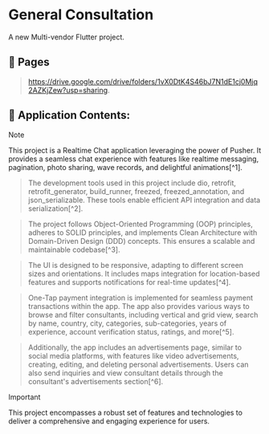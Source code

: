 # General Consultation

A new Multi-vendor Flutter project.
## 📢  Pages
>https://drive.google.com/drive/folders/1vX0DtK4S46bJ7N1dE1cj0Mjq2AZKjZew?usp=sharing.

## 📢 Application Contents:
 

> [!NOTE]
>This project is a Realtime Chat application leveraging the power of Pusher. It provides a seamless chat experience with features like realtime messaging, pagination, photo sharing, wave records, and delightful animations[^1].

>The development tools used in this project include dio, retrofit, retrofit_generator, build_runner, freezed, freezed_annotation, and json_serializable. These tools enable efficient API integration and data serialization[^2].

>The project follows Object-Oriented Programming (OOP) principles, adheres to SOLID principles, and implements Clean Architecture with Domain-Driven Design (DDD) concepts. This ensures a scalable and maintainable codebase[^3].

>The UI is designed to be responsive, adapting to different screen sizes and orientations. It includes maps integration for location-based features and supports notifications for real-time updates[^4].

>One-Tap payment integration is implemented for seamless payment transactions within the app. The app also provides various ways to browse and filter consultants, including vertical and grid view, search by name, country, city, categories, sub-categories, years of experience, account verification status, ratings, and more[^5].

>Additionally, the app includes an advertisements page, similar to social media platforms, with features like video advertisements, creating, editing, and deleting personal advertisements. Users can also send inquiries and view consultant details through the consultant's advertisements section[^6].

> [!IMPORTANT]
>This project encompasses a robust set of features and technologies to deliver a comprehensive and engaging experience for users.




